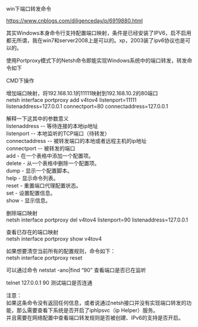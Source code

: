 win下端口转发命令  
  
https://www.cnblogs.com/diligenceday/p/6919880.html  
  
其实Windows本身命令行支持配置端口映射，条件是已经安装了IPV6，启不启用都无所谓，我在win7和server2008上是可以的。xp，2003装了ipv6协议也是可以的。  
  
使用Portproxy模式下的Netsh命令即能实现Windows系统中的端口转发，转发命令如下  
  
CMD下操作  
  
增加端口映射，将192.168.10.1的11111映射到192.168.10.2的80端口  
netsh interface portproxy add v4tov4 listenport=11111 listenaddress=127.0.0.1
connectport=80 connectaddress=127.0.0.1  
  
解释一下这其中的参数意义  
listenaddress -- 等待连接的本地ip地址  
listenport -- 本地监听的TCP端口（待转发）  
connectaddress -- 被转发端口的本地或者远程主机的ip地址  
connectport -- 被转发的端口  
add - 在一个表格中添加一个配置项。  
delete - 从一个表格中删除一个配置项。  
dump - 显示一个配置脚本。  
help - 显示命令列表。  
reset - 重置端口代理配置状态。  
set - 设置配置信息。  
show - 显示信息。  
  
删除端口映射  
netsh interface portproxy del v4tov4 listenport=90 listenaddress=127.0.0.1  
  
查看已存在的端口映射  
netsh interface portproxy show v4tov4  
  
如果想要清空当前所有的配置规则，命令如下：  
netsh interface portproxy reset  
  
可以通过命令 netstat -ano\|find “90” 查看端口是否已在监听  
  
telnet 127.0.0.1 90 测试端口是否连通  
  
注意：  
如果这条命令没有返回任何信息，或者说通过netsh接口并没有实现端口转发的功能，那么需要查看下系统是否开启了iphlpsvc（ip
Helper）服务。  
并且需要在网络配置中查看端口转发规则是否被创建、IPv6的支持是否开启。
